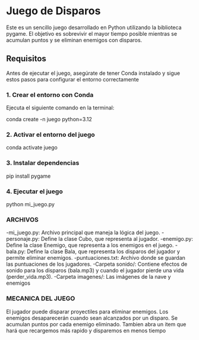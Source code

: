 # Juego de Disparos

Este es un sencillo juego desarrollado en Python utilizando la biblioteca pygame.
El objetivo es sobrevivir el mayor tiempo posible mientras se acumulan puntos y se eliminan enemigos con disparos.

## Requisitos

Antes de ejecutar el juego, asegúrate de tener Conda instalado y sigue estos pasos para configurar el entorno correctamente

### 1. Crear el entorno con Conda

Ejecuta el siguiente comando en la terminal:


conda create -n juego python=3.12

### 2. Activar el entorno del juego

conda activate juego

### 3. Instalar dependencias

pip install pygame

### 4. Ejecutar el juego

python mi_juego.py



### ARCHIVOS
-mi_juego.py: Archivo principal que maneja la lógica del juego.
-personaje.py: Define la clase Cubo, que representa al jugador.
-enemigo.py: Define la clase Enemigo, que representa a los enemigos en el juego.
-bala.py: Define la clase Bala, que representa los disparos del jugador y permite eliminar enemigos.
-puntuaciones.txt: Archivo donde se guardan las puntuaciones de los jugadores.
-Carpeta sonido/: Contiene efectos de sonido para los disparos (bala.mp3) y cuando el jugador pierde una vida (perder_vida.mp3).
-Carpeta imagenes/: Las imágenes de la nave y enemigos

### MECANICA DEL JUEGO
El jugador puede disparar proyectiles para eliminar enemigos.
Los enemigos desaparecerán cuando sean alcanzados por un disparo.
Se acumulan puntos por cada enemigo eliminado.
Tambien abra un item que hará que recargemos más rapido y disparemos en menos tiempo
